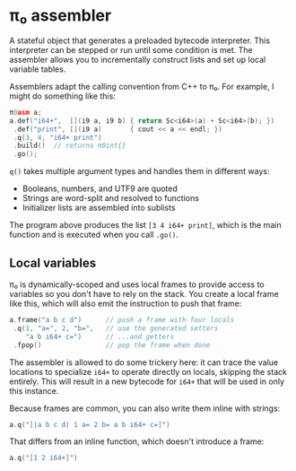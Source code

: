 # π₀ assembler
A stateful object that generates a preloaded bytecode interpreter. This interpreter can be stepped or run until some condition is met. The assembler allows you to incrementally construct lists and set up local variable tables.

Assemblers adapt the calling convention from C++ to π₀. For example, I might do something like this:

```cpp
π0asm a;
a.def("i64+",  [](i9 a, i9 b) { return Sc<i64>(a) + Sc<i64>(b); })
 .def("print", [](i9 a)       { cout << a << endl; })
 .q(3, 4, "i64+ print")
 .build()  // returns π0int{}
 .go();
```

`q()` takes multiple argument types and handles them in different ways:

+ Booleans, numbers, and UTF9 are quoted
+ Strings are word-split and resolved to functions
+ Initializer lists are assembled into sublists

The program above produces the list `[3 4 i64+ print]`, which is the main function and is executed when you call `.go()`.


## Local variables
π₀ is dynamically-scoped and uses local frames to provide access to variables so you don't have to rely on the stack. You create a local frame like this, which will also emit the instruction to push that frame:

```cpp
a.frame("a b c d")      // push a frame with four locals
 .q(1, "a=", 2, "b=",   // use the generated setters
    "a b i64+ c=")      // ...and getters
 .fpop()                // pop the frame when done
```

The assembler is allowed to do some trickery here: it can trace the value locations to specialize `i64+` to operate directly on locals, skipping the stack entirely. This will result in a new bytecode for `i64+` that will be used in only this instance.

Because frames are common, you can also write them inline with strings:

```cpp
a.q("[|a b c d| 1 a= 2 b= a b i64+ c=]")
```

That differs from an inline function, which doesn't introduce a frame:

```cpp
a.q("[1 2 i64+]")
```
